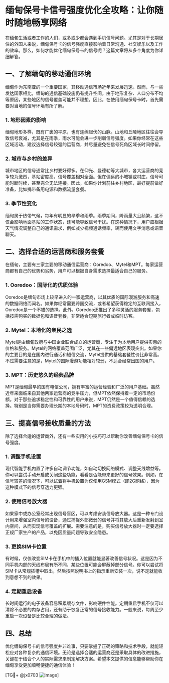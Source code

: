 # 缅甸保号卡信号强度优化全攻略：让你随时随地畅享网络

在缅甸生活或者工作的人们，或多或少都会遇到手机信号问题。尤其是对于长期居住的外国人来说，缅甸保号卡的信号强度直接影响着日常沟通、社交娱乐以及工作的效率。那么，如何才能优化缅甸保号卡的信号呢？这篇文章将从多个角度为你详细解答。

## 一、了解缅甸的移动通信环境

缅甸作为东南亚的一个重要国家，其移动通信市场近年来发展迅速。然而，与一些发达国家相比，缅甸的通信基础设施仍有提升空间。由于地形复杂、人口分布不均等原因，某些地区的信号覆盖可能并不理想。因此，在使用缅甸保号卡时，首先需要对当地的信号环境有所了解。

### 1. 地形因素的影响

缅甸地形多样，既有广袤的平原，也有连绵起伏的山脉。山地和丘陵地区往往会导致信号衰减，尤其是在雨季，雨水可能会进一步削弱信号强度。如果你经常在这些区域活动，建议选择信号较强的运营商，并尽量避免在信号死角区域长时间停留。

### 2. 城市与乡村的差异

城市地区的信号通常比乡村要好得多。在仰光、曼德勒等大城市，各大运营商的竞争较为激烈，基站密度高，信号覆盖相对全面。但在偏远的小城镇或村庄，信号可能时断时续，甚至完全无法连接。因此，如果你计划前往乡村地区，最好提前做好准备，比如携带备用电源和数据流量套餐。

### 3. 季节性变化

缅甸属于热带气候，每年有明显的旱季和雨季。雨季期间，降雨量大且频繁，这不仅会影响地面基站的工作状态，还可能导致信号干扰。在这种情况下，用户应根据天气情况调整自己的通讯需求，例如减少视频通话频率，转而使用文字消息或语音聊天。

## 二、选择合适的运营商和服务套餐

在缅甸，主要有三家主要的移动通信运营商：Ooredoo、Mytel和MPT。每家运营商都有自己的优势和劣势，用户可以根据自身需求选择最适合自己的服务。

### 1. Ooredoo：国际化的优质体验

Ooredoo是缅甸市场上较早进入的一家运营商，以其优质的国际漫游服务和高速的数据网络而闻名。如果你经常需要跨国交流，或者希望获得稳定的互联网接入，Ooredoo是一个不错的选择。此外，Ooredoo还推出了多种灵活的服务套餐，包括按需购买的数据包和语音套餐，非常适合短期旅行者或临时访客。

### 2. Mytel：本地化的亲民之选

Mytel是由缅甸政府与中国企业联合成立的运营商，专注于为本地用户提供实惠的价格和服务。Mytel的网络覆盖范围广泛，尤其在一些偏远地区表现突出。如果你的主要目的是在国内进行通话和短信交流，Mytel提供的基础套餐性价比非常高。不过需要注意的是，Mytel的国际漫游功能相对较弱，不适合经常出国的用户。

### 3. MPT：历史悠久的经典品牌

MPT是缅甸最早的国有电信公司，拥有丰富的运营经验和广泛的用户基础。虽然近年来面临来自其他两家运营商的竞争压力，但MPT依然保持着一定的市场份额。对于那些追求稳定性和可靠性的用户来说，MPT仍然是一个值得信赖的选择。特别是当你需要办理长期的本地号码时，MPT的资费政策较为透明合理。

## 三、提高信号接收质量的方法

除了选择合适的运营商外，还有一些实用的小技巧可以帮助你改善缅甸保号卡的信号强度。

### 1. 调整手机设置

现代智能手机内置了许多自动调节功能，如自动切换网络模式、调整天线增益等。你可以尝试手动开启或关闭这些功能，看看是否能带来更好的信号效果。例如，在信号较差的情况下，可以试着将手机设置为仅使用GSM模式（即2G网络），因为这种模式下的信号穿透力更强。

### 2. 使用信号放大器

如果家中或办公室经常出现信号盲区，可以考虑安装信号放大器。这是一种专门设计用来增强室内信号的设备，通过捕捉外部微弱的信号并将其放大后重新发射到室内空间，从而实现信号覆盖的扩展。需要注意的是，购买信号放大器时一定要选择正规厂家生产的产品，以免因质量问题导致安全隐患。

### 3. 更换SIM卡位置

有时候，仅仅改变SIM卡在手机中的插入位置就能显著改善信号状况。这是因为不同手机内部的天线布局有所不同，某些位置可能会屏蔽掉部分信号。你可以尝试将SIM卡从常规插槽中取出，然后按照说明书上的指示重新安装一次，说不定就能收到意想不到的效果。

### 4. 定期重启设备

长时间运行的电子设备容易积累缓存文件，影响硬件性能。定期重启手机不仅可以清除不必要的内存占用，还有助于恢复正常的信号接收能力。一般来说，每周至少重启一次设备是比较合理的做法。

## 四、总结

优化缅甸保号卡的信号强度并非难事，只要掌握了正确的策略和技术手段，就能轻松应对各种复杂的通信环境。无论是选择合适的运营商还是采取具体的改进措施，关键在于结合个人的实际需求来制定解决方案。希望本文提供的信息能够帮助你在缅甸享受更加顺畅便捷的通信体验！

[TG💪+ @jx0703 ![Image](https://github.com/user-attachments/assets/dbca1d08-cadb-493c-b0ec-ad6f7a83f270)]
